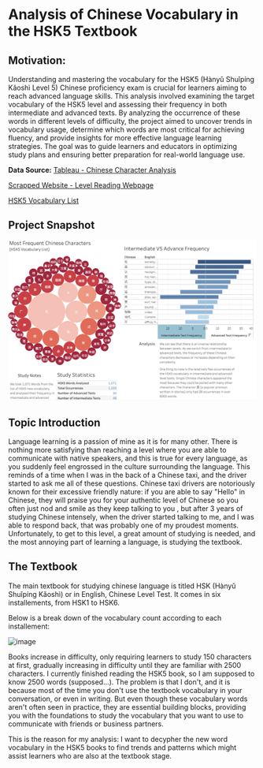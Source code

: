 # Analysis of Chinese Vocabulary in the HSK5 Textbook

## Motivation:
Understanding and mastering the vocabulary for the HSK5 (Hànyǔ Shuǐpíng Kǎoshì Level 5) Chinese proficiency exam is crucial for learners aiming to reach advanced language skills. This analysis involved examining the target vocabulary of the HSK5 level and assessing their frequency in both intermediate and advanced texts. By analyzing the occurrence of these words in different levels of difficulty, the project aimed to uncover trends in vocabulary usage, determine which words are most critical for achieving fluency, and provide insights for more effective language learning strategies. The goal was to guide learners and educators in optimizing study plans and ensuring better preparation for real-world language use.

**Data Source:**
[Tableau - Chinese Character Analysis](https://public.tableau.com/app/profile/tristan.cross/viz/AnAnalysisofHSK5CharacterFrequencyinIntermediatetoAdvancedText/Dashboard1#1)

[Scrapped Website - Level Reading Webpage](https://hskreading.com)

[HSK5 Vocabulary List](https://mandarinbean.com/new-hsk-5-word-list/)



## Project Snapshot
![Project Screenshot](images/dashboard.png)

## Topic Introduction

Language learning is a passion of mine as it is for many other. There is nothing more satisfying than reaching a level where you are able to communicate with native speakers, and this is true for every language, as you suddenly feel engrossed in the culture surrounding the language. This reminds of a time when I was in the back of a Chinese taxi, and the driver started to ask me all of these questions. Chinese taxi drivers are notoriously known for their excessive friendly nature: if you are able to say "Hello" in Chinese, they will praise you for your authentic level of Chinese so you often just nod and smile as they keep talking to you , but after 3 years of studying Chinese intensely, when the driver started talking to me, and I was able to respond back, that was probably one of my proudest moments. Unfortunately, to get to this level, a great amount of studying is needed, and the most annoying part of learning a language, is studying the textbook.

## The Textbook

The main textbook for studying chinese language is titled HSK (Hànyǔ Shuǐpíng Kǎoshì) or in English, Chinese Level Test. It comes in six installements, from HSK1 to HSK6. 

Below is a break down of the vocabulary count according to each installement:

<img width="800" alt="image" src="https://github.com/user-attachments/assets/a80514e2-5bbf-402a-9242-adfa69af28bd">

Books increase in difficulty, only requiring learners to study 150 characters at first, gradually increasing in difficulty until they are familiar with 2500 characters. I currently finished reading the HSK5 book, so I am supposed to know 2500 words (supposed...). The problem is that I don't, and it is because most of the time you don't use the textbook vocabulary in your conversation, or even in writing. But even though these vocabulary words aren't often seen in practice, they are essential building blocks, providing you with the foundations to study the vocabulary that you want to use to communicate with friends or business partners.

This is the reason for my analysis: I want to decypher the new word vocabulary in the HSK5 books to find trends and patterns which might assist learners who are also at the textbook stage.
